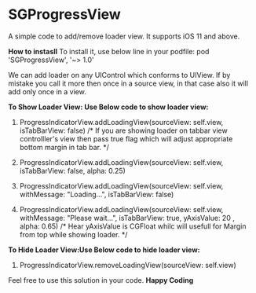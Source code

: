 # SGProgressView
A simple code to add/remove loader view.
It supports iOS 11 and above.

**How to instasll**
To install it, use below line in your podfile:
pod 'SGProgressView', '~> 1.0'

We can add loader on any UIControl which conforms to UIView.
If by mistake you call it more then once in a source view, in that case also it will add only once in a view.

**To Show Loader View: Use Below code to show loader view:**
1. ProgressIndicatorView.addLoadingView(sourceView: self.view, isTabBarView: false)
/* If you are showing loader on tabbar view controlller's view then pass true flag which will adjust appropriate bottom margin in tab bar. */

2. ProgressIndicatorView.addLoadingView(sourceView: self.view, isTabBarView: false, alpha: 0.25)

3. ProgressIndicatorView.addLoadingView(sourceView: self.view, withMessage: "Loading...", isTabBarView: false)

4. ProgressIndicatorView.addLoadingView(sourceView: self.view, withMessage: "Please wait...", isTabBarView: true, yAxisValue: 20 , alpha: 0.65)
/* Hear yAxisValue is CGFloat whilc will usefull for Margin from top while showing loader. */


**To Hide Loader View:Use Below code to hide loader view:**
1. ProgressIndicatorView.removeLoadingView(sourceView: self.view)

Feel free to use this solution in your code.
******Happy Coding******
